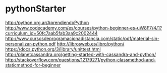 pythonStarter
=============
http://python.org.ar/AprendiendoPython
http://www.codecademy.com/es/courses/python-beginner-es-uW8F7/4/1?curriculum_id=50fc7aab5fab3aa9c2002444
http://www.cursosdeprogramacionadistancia.com/static/pdf/material-sin-personalizar-python.pdf
http://librosweb.es/libro/python/
https://docs.python.org/3/library/unittest.html
http://planetcassandra.org/getting-started-with-cassandra-and-python/
http://stackoverflow.com/questions/12179271/python-classmethod-and-staticmethod-for-beginner
